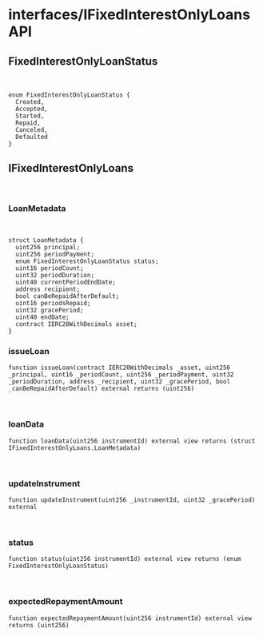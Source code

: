 # interfaces/IFixedInterestOnlyLoans API

## FixedInterestOnlyLoanStatus

<br />

```solidity
enum FixedInterestOnlyLoanStatus {
  Created,
  Accepted,
  Started,
  Repaid,
  Canceled,
  Defaulted
}
```
## IFixedInterestOnlyLoans

<br />

### LoanMetadata

<br />

```solidity
struct LoanMetadata {
  uint256 principal;
  uint256 periodPayment;
  enum FixedInterestOnlyLoanStatus status;
  uint16 periodCount;
  uint32 periodDuration;
  uint40 currentPeriodEndDate;
  address recipient;
  bool canBeRepaidAfterDefault;
  uint16 periodsRepaid;
  uint32 gracePeriod;
  uint40 endDate;
  contract IERC20WithDecimals asset;
}
```

### issueLoan

```solidity
function issueLoan(contract IERC20WithDecimals _asset, uint256 _principal, uint16 _periodCount, uint256 _periodPayment, uint32 _periodDuration, address _recipient, uint32 _gracePeriod, bool _canBeRepaidAfterDefault) external returns (uint256)
```

<br />

### loanData

```solidity
function loanData(uint256 instrumentId) external view returns (struct IFixedInterestOnlyLoans.LoanMetadata)
```

<br />

### updateInstrument

```solidity
function updateInstrument(uint256 _instrumentId, uint32 _gracePeriod) external
```

<br />

### status

```solidity
function status(uint256 instrumentId) external view returns (enum FixedInterestOnlyLoanStatus)
```

<br />

### expectedRepaymentAmount

```solidity
function expectedRepaymentAmount(uint256 instrumentId) external view returns (uint256)
```

<br />

